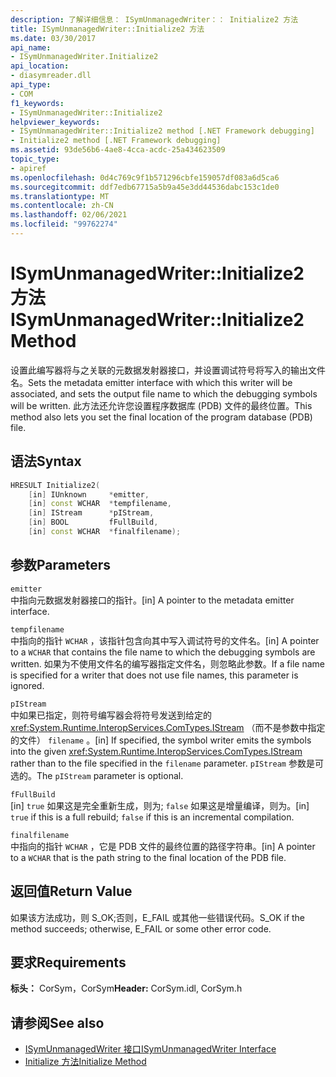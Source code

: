 ```yaml
---
description: 了解详细信息： ISymUnmanagedWriter：： Initialize2 方法
title: ISymUnmanagedWriter::Initialize2 方法
ms.date: 03/30/2017
api_name:
- ISymUnmanagedWriter.Initialize2
api_location:
- diasymreader.dll
api_type:
- COM
f1_keywords:
- ISymUnmanagedWriter::Initialize2
helpviewer_keywords:
- ISymUnmanagedWriter::Initialize2 method [.NET Framework debugging]
- Initialize2 method [.NET Framework debugging]
ms.assetid: 93de56b6-4ae8-4cca-acdc-25a434623509
topic_type:
- apiref
ms.openlocfilehash: 0d4c769c9f1b571296cbfe159057df083a6d5ca6
ms.sourcegitcommit: ddf7edb67715a5b9a45e3dd44536dabc153c1de0
ms.translationtype: MT
ms.contentlocale: zh-CN
ms.lasthandoff: 02/06/2021
ms.locfileid: "99762274"
---
```

# <a name="isymunmanagedwriterinitialize2-method"></a><span data-ttu-id="1af29-103">ISymUnmanagedWriter::Initialize2 方法</span><span class="sxs-lookup"><span data-stu-id="1af29-103">ISymUnmanagedWriter::Initialize2 Method</span></span>

<span data-ttu-id="1af29-104">设置此编写器将与之关联的元数据发射器接口，并设置调试符号将写入的输出文件名。</span><span class="sxs-lookup"><span data-stu-id="1af29-104">Sets the metadata emitter interface with which this writer will be associated, and sets the output file name to which the debugging symbols will be written.</span></span> <span data-ttu-id="1af29-105">此方法还允许您设置程序数据库 (PDB) 文件的最终位置。</span><span class="sxs-lookup"><span data-stu-id="1af29-105">This method also lets you set the final location of the program database (PDB) file.</span></span>  
  
## <a name="syntax"></a><span data-ttu-id="1af29-106">语法</span><span class="sxs-lookup"><span data-stu-id="1af29-106">Syntax</span></span>  
  
```cpp  
HRESULT Initialize2(  
    [in] IUnknown     *emitter,  
    [in] const WCHAR  *tempfilename,  
    [in] IStream      *pIStream,  
    [in] BOOL         fFullBuild,  
    [in] const WCHAR  *finalfilename);  
```  
  
## <a name="parameters"></a><span data-ttu-id="1af29-107">参数</span><span class="sxs-lookup"><span data-stu-id="1af29-107">Parameters</span></span>  

 `emitter`  
 <span data-ttu-id="1af29-108">中指向元数据发射器接口的指针。</span><span class="sxs-lookup"><span data-stu-id="1af29-108">[in] A pointer to the metadata emitter interface.</span></span>  
  
 `tempfilename`  
 <span data-ttu-id="1af29-109">中指向的指针 `WCHAR` ，该指针包含向其中写入调试符号的文件名。</span><span class="sxs-lookup"><span data-stu-id="1af29-109">[in] A pointer to a `WCHAR` that contains the file name to which the debugging symbols are written.</span></span> <span data-ttu-id="1af29-110">如果为不使用文件名的编写器指定文件名，则忽略此参数。</span><span class="sxs-lookup"><span data-stu-id="1af29-110">If a file name is specified for a writer that does not use file names, this parameter is ignored.</span></span>  
  
 `pIStream`  
 <span data-ttu-id="1af29-111">中如果已指定，则符号编写器会将符号发送到给定的 <xref:System.Runtime.InteropServices.ComTypes.IStream> （而不是参数中指定的文件） `filename` 。</span><span class="sxs-lookup"><span data-stu-id="1af29-111">[in] If specified, the symbol writer emits the symbols into the given <xref:System.Runtime.InteropServices.ComTypes.IStream> rather than to the file specified in the `filename` parameter.</span></span> <span data-ttu-id="1af29-112">`pIStream` 参数是可选的。</span><span class="sxs-lookup"><span data-stu-id="1af29-112">The `pIStream` parameter is optional.</span></span>  
  
 `fFullBuild`  
 <span data-ttu-id="1af29-113">[in] `true` 如果这是完全重新生成，则为; `false` 如果这是增量编译，则为。</span><span class="sxs-lookup"><span data-stu-id="1af29-113">[in] `true` if this is a full rebuild; `false` if this is an incremental compilation.</span></span>  
  
 `finalfilename`  
 <span data-ttu-id="1af29-114">中指向的指针 `WCHAR` ，它是 PDB 文件的最终位置的路径字符串。</span><span class="sxs-lookup"><span data-stu-id="1af29-114">[in] A pointer to a `WCHAR` that is the path string to the final location of the PDB file.</span></span>  
  
## <a name="return-value"></a><span data-ttu-id="1af29-115">返回值</span><span class="sxs-lookup"><span data-stu-id="1af29-115">Return Value</span></span>  

 <span data-ttu-id="1af29-116">如果该方法成功，则 S_OK;否则，E_FAIL 或其他一些错误代码。</span><span class="sxs-lookup"><span data-stu-id="1af29-116">S_OK if the method succeeds; otherwise, E_FAIL or some other error code.</span></span>  
  
## <a name="requirements"></a><span data-ttu-id="1af29-117">要求</span><span class="sxs-lookup"><span data-stu-id="1af29-117">Requirements</span></span>  

 <span data-ttu-id="1af29-118">**标头：** CorSym，CorSym</span><span class="sxs-lookup"><span data-stu-id="1af29-118">**Header:** CorSym.idl, CorSym.h</span></span>  
  
## <a name="see-also"></a><span data-ttu-id="1af29-119">请参阅</span><span class="sxs-lookup"><span data-stu-id="1af29-119">See also</span></span>

- [<span data-ttu-id="1af29-120">ISymUnmanagedWriter 接口</span><span class="sxs-lookup"><span data-stu-id="1af29-120">ISymUnmanagedWriter Interface</span></span>](isymunmanagedwriter-interface.md)
- [<span data-ttu-id="1af29-121">Initialize 方法</span><span class="sxs-lookup"><span data-stu-id="1af29-121">Initialize Method</span></span>](isymunmanagedwriter-initialize-method.md)

